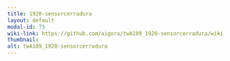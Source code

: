 ```yaml
---
title: 1920-sensorcerradura
layout: default
modal-id: 73
wiki-link: https://github.com/aigora/twA109_1920-sensorcerradura/wiki
thumbnail: 
alt: twA109_1920-sensorcerradura
---
```

